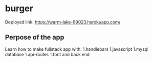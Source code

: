 # burger
Deployed link:  https://warm-lake-69023.herokuapp.com/

## Perpose of the app

Learn how to make fullstack app with:
                      1.handlebars 
                      1.javascript
                      1.mysql database
                      1.api-routes
                      1.font and back end
